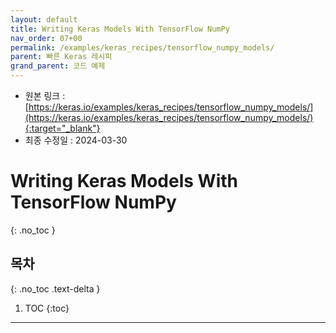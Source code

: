 ```yaml
---
layout: default
title: Writing Keras Models With TensorFlow NumPy
nav_order: 07+00
permalink: /examples/keras_recipes/tensorflow_numpy_models/
parent: 빠른 Keras 레시피
grand_parent: 코드 예제
---
```


* 원본 링크 : [https://keras.io/examples/keras_recipes/tensorflow_numpy_models/](https://keras.io/examples/keras_recipes/tensorflow_numpy_models/){:target="_blank"}
* 최종 수정일 : 2024-03-30

# Writing Keras Models With TensorFlow NumPy
{: .no_toc }

## 목차
{: .no_toc .text-delta }

1. TOC
{:toc}

---
